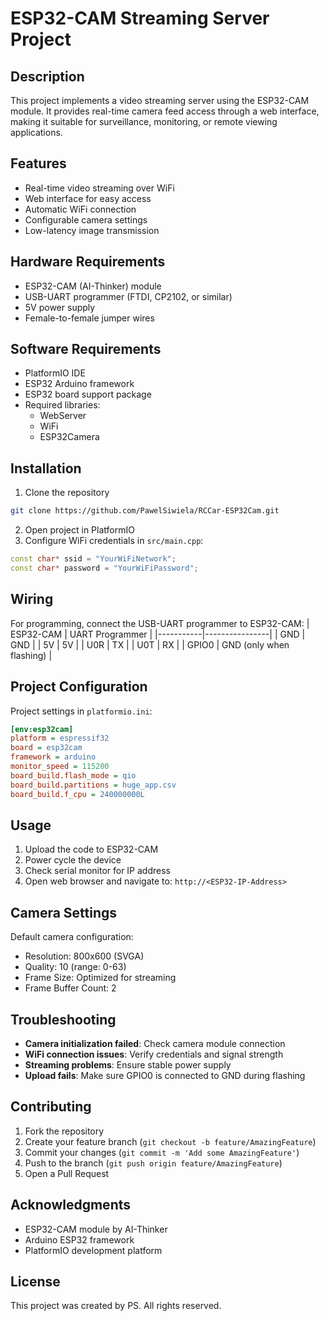 # ESP32-CAM Streaming Server Project

## Description
This project implements a video streaming server using the ESP32-CAM module. It provides real-time camera feed access through a web interface, making it suitable for surveillance, monitoring, or remote viewing applications.

## Features
- Real-time video streaming over WiFi
- Web interface for easy access
- Automatic WiFi connection
- Configurable camera settings
- Low-latency image transmission

## Hardware Requirements
- ESP32-CAM (AI-Thinker) module
- USB-UART programmer (FTDI, CP2102, or similar)
- 5V power supply
- Female-to-female jumper wires

## Software Requirements
- PlatformIO IDE
- ESP32 Arduino framework
- ESP32 board support package
- Required libraries:
  - WebServer
  - WiFi
  - ESP32Camera

## Installation
1. Clone the repository
```bash
git clone https://github.com/PawelSiwiela/RCCar-ESP32Cam.git
```

2. Open project in PlatformIO
3. Configure WiFi credentials in `src/main.cpp`:
```cpp
const char* ssid = "YourWiFiNetwork";
const char* password = "YourWiFiPassword";
```

## Wiring
For programming, connect the USB-UART programmer to ESP32-CAM:
| ESP32-CAM | UART Programmer |
|-----------|----------------|
| GND       | GND           |
| 5V        | 5V            |
| U0R       | TX            |
| U0T       | RX            |
| GPIO0     | GND (only when flashing) |

## Project Configuration
Project settings in `platformio.ini`:
```ini
[env:esp32cam]
platform = espressif32
board = esp32cam
framework = arduino
monitor_speed = 115200
board_build.flash_mode = qio
board_build.partitions = huge_app.csv
board_build.f_cpu = 240000000L
```

## Usage
1. Upload the code to ESP32-CAM
2. Power cycle the device
3. Check serial monitor for IP address
4. Open web browser and navigate to: `http://<ESP32-IP-Address>`

## Camera Settings
Default camera configuration:
- Resolution: 800x600 (SVGA)
- Quality: 10 (range: 0-63)
- Frame Size: Optimized for streaming
- Frame Buffer Count: 2

## Troubleshooting
- **Camera initialization failed**: Check camera module connection
- **WiFi connection issues**: Verify credentials and signal strength
- **Streaming problems**: Ensure stable power supply
- **Upload fails**: Make sure GPIO0 is connected to GND during flashing

## Contributing
1. Fork the repository
2. Create your feature branch (`git checkout -b feature/AmazingFeature`)
3. Commit your changes (`git commit -m 'Add some AmazingFeature'`)
4. Push to the branch (`git push origin feature/AmazingFeature`)
5. Open a Pull Request

## Acknowledgments
- ESP32-CAM module by AI-Thinker
- Arduino ESP32 framework
- PlatformIO development platform
  
## License
This project was created by PS. All rights reserved.
